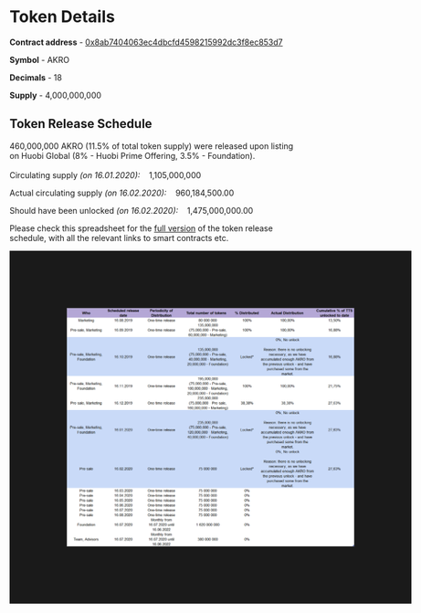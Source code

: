 # Token Details

**Contract address** - [0x8ab7404063ec4dbcfd4598215992dc3f8ec853d7](https://etherscan.io/address/0x8ab7404063ec4dbcfd4598215992dc3f8ec853d7)

**Symbol** - AKRO

**Decimals** - 18

**Supply** - 4,000,000,000


## Token Release Schedule

460,000,000 AKRO (11.5% of total token supply) were released upon listing on Huobi Global (8% - Huobi Prime Offering, 3.5% - Foundation). 
<br/> 
<br/>
Circulating supply *(on 16.01.2020):* &nbsp;&nbsp; 1,105,000,000 <br/> 

Actual circulating supply *(on 16.02.2020):* &nbsp;&nbsp; 960,184,500.00 <br/>

Should have been unlocked *(on 16.02.2020):* &nbsp;&nbsp; 1,475,000,000.00

Please check this spreadsheet for the [full version](https://docs.google.com/spreadsheets/d/1R7GDIhQeA8SNCl2f5b4rvgzUk0icdsIH6bkhbvnFI3A) of the token release schedule, with all the relevant links to smart contracts etc.

<img src="/images/vesting.png" border='100'/>